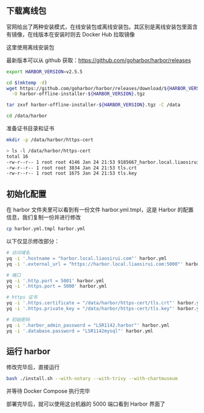 ## 下载离线包

官网给出了两种安装模式，在线安装包或离线安装包。其区别是离线安装包里面含有镜像，在线版本在安装时则去 Docker Hub 拉取镜像

这里使用离线安装包

最新版本可以从 github 获取：<https://github.com/goharbor/harbor/releases>

```bash
export HARBOR_VERSION=v2.5.5

cd $(mktemp -d)
wget https://github.com/goharbor/harbor/releases/download/${HARBOR_VERSION}/harbor-offline-installer-${HARBOR_VERSION}.tgz \
  -O harbor-offline-installer-${HARBOR_VERSION}.tgz

tar zxvf harbor-offline-installer-${HARBOR_VERSION}.tgz -C /data

cd /data/harbor
```

准备证书目录和证书

```bash
mkdir -p /data/harbor/https-cert

> ls -l /data/harbor/https-cert
total 16
-rw-r--r-- 1 root root 4146 Jan 24 21:53 9185667_harbor.local.liaosirui.com_nginx.zip
-rw-r--r-- 1 root root 3834 Jan 24 21:53 tls.crt
-rw-r--r-- 1 root root 1675 Jan 24 21:53 tls.key

```

## 初始化配置

在 harbor 文件夹里可以看到有一份文件 harbor.yml.tmpl，这是 Harbor 的配置信息，我们复制一份并进行修改

```bash
cp harbor.yml.tmpl harbor.yml
```

以下仅显示修改部分：

```bash
# 访问域名
yq -i '.hostname = "harbor.local.liaosirui.com"' harbor.yml
yq -i '.external_url = "https://harbor.local.liaosirui.com:5000"' harbor.yml

# 端口
yq -i '.http.port = 5001' harbor.yml
yq -i '.https.port = 5000' harbor.yml

# https 证书
yq -i '.https.certificate = "/data/harbor/https-cert/tls.crt"' harbor.yml
yq -i '.https.private_key = "/data/harbor/https-cert/tls.key"' harbor.yml

# 初始密码
yq -i '.harbor_admin_password = "LSR1142.harbor"' harbor.yml
yq -i '.database.password = "LSR1142mysql"' harbor.yml
```

## 运行 harbor

修改完毕后，直接运行

```bash
bash ./install.sh --with-notary --with-trivy --with-chartmuseum
```

并等待 Docker Compose 执行完毕

部署完毕后，就可以使用这台机器的 5000 端口看到 Harbor 界面了

